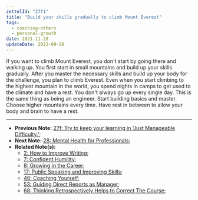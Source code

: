 ```yaml
---
zettelId: "27f1"
title: "Build your skills gradually to climb Mount Everest"
tags:
  - coaching-others
  - personal-growth
date: 2021-11-28
updateDate: 2023-09-20
---
```


If you want to climb Mount Everest, you don't start by going there and walking up. You first start in small mountains and build up your skills gradually. After you master the necessary skills and build up your body for the challenge, you plan to climb Everest. Even when you start climbing to the highest mountain in the world, you spend nights in camps to get used to the climate and have a rest. You don't always go up every single day. This is the same thing as being an engineer. Start building basics and master. Choose higher mountains every time. Have rest in between to allow your body and brain to have a rest.

---

- **Previous Note:** [27f: Try to keep your learning in 'Just Manageable Difficulty.'](/notes/27f/);
- **Next Note:** [28: Mental Health for Professionals](/notes/28/);
- **Related Note(s):**
  - [2: How to Improve Writing](/notes/2/);
  - [7: Confident Humility](/notes/7/);
  - [8: Growing in the Career](/notes/8/);
  - [17: Public Speaking and Improving Skills](/notes/17/);
  - [46: Coaching Yourself](/notes/46/);
  - [53: Guiding Direct Reports as Manager](/notes/53/);
  - [68: Thinking Retrospectively Helps to Correct The Course](/notes/68/);
